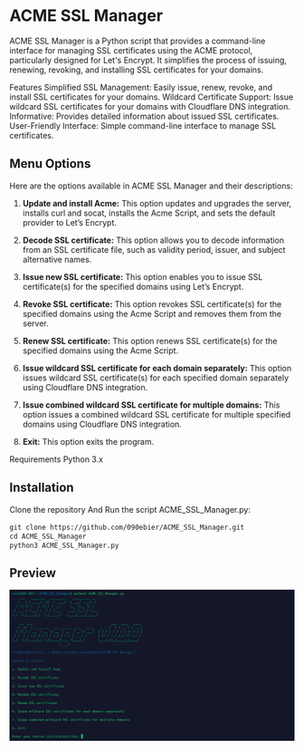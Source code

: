 # ACME SSL Manager


ACME SSL Manager is a Python script that provides a command-line interface for managing SSL certificates using the ACME protocol, particularly designed for Let's Encrypt. It simplifies the process of issuing, renewing, revoking, and installing SSL certificates for your domains.


Features
Simplified SSL Management: Easily issue, renew, revoke, and install SSL certificates for your domains.
Wildcard Certificate Support: Issue wildcard SSL certificates for your domains with Cloudflare DNS integration.
Informative: Provides detailed information about issued SSL certificates.
User-Friendly Interface: Simple command-line interface to manage SSL certificates.



## Menu Options

Here are the options available in ACME SSL Manager and their descriptions:

1. **Update and install Acme:**
   This option updates and upgrades the server, installs curl and socat, installs the Acme Script, and sets the default provider to Let’s Encrypt.

2. **Decode SSL certificate:**
   This option allows you to decode information from an SSL certificate file, such as validity period, issuer, and subject alternative names.

3. **Issue new SSL certificate:**
   This option enables you to issue SSL certificate(s) for the specified domains using Let’s Encrypt.

4. **Revoke SSL certificate:**
   This option revokes SSL certificate(s) for the specified domains using the Acme Script and removes them from the server.

5. **Renew SSL certificate:**
   This option renews SSL certificate(s) for the specified domains using the Acme Script.

6. **Issue wildcard SSL certificate for each domain separately:**
   This option issues wildcard SSL certificate(s) for each specified domain separately using Cloudflare DNS integration.

7. **Issue combined wildcard SSL certificate for multiple domains:**
   This option issues a combined wildcard SSL certificate for multiple specified domains using Cloudflare DNS integration.

8. **Exit:**
   This option exits the program.


Requirements
Python 3.x

## Installation
Clone the repository And Run the script ACME_SSL_Manager.py:

```
git clone https://github.com/090ebier/ACME_SSL_Manager.git
cd ACME_SSL_Manager
python3 ACME_SSL_Manager.py
```

## Preview

![Alt text](https://github.com/090ebier/ACME_SSL_Manager/blob/main/ACME_SSL_Manager.png)
